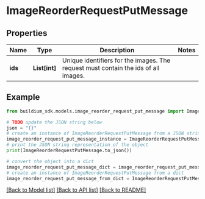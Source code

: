 # ImageReorderRequestPutMessage


## Properties

Name | Type | Description | Notes
------------ | ------------- | ------------- | -------------
**ids** | **List[int]** | Unique identifiers for the images. The request must contain the ids of all images. | 

## Example

```python
from buildium_sdk.models.image_reorder_request_put_message import ImageReorderRequestPutMessage

# TODO update the JSON string below
json = "{}"
# create an instance of ImageReorderRequestPutMessage from a JSON string
image_reorder_request_put_message_instance = ImageReorderRequestPutMessage.from_json(json)
# print the JSON string representation of the object
print(ImageReorderRequestPutMessage.to_json())

# convert the object into a dict
image_reorder_request_put_message_dict = image_reorder_request_put_message_instance.to_dict()
# create an instance of ImageReorderRequestPutMessage from a dict
image_reorder_request_put_message_from_dict = ImageReorderRequestPutMessage.from_dict(image_reorder_request_put_message_dict)
```
[[Back to Model list]](../README.md#documentation-for-models) [[Back to API list]](../README.md#documentation-for-api-endpoints) [[Back to README]](../README.md)


